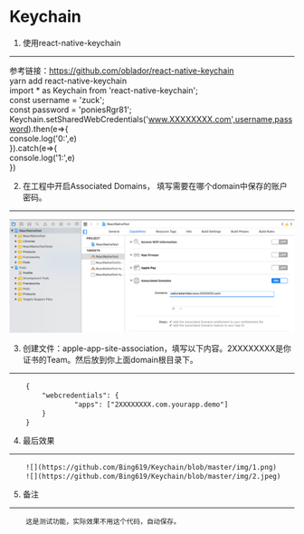 Keychain
====

1. 使用react-native-keychain
-------
参考链接：https://github.com/oblador/react-native-keychain          
yarn add react-native-keychain                              
import * as Keychain from 'react-native-keychain';             
const username = 'zuck';           
const password = 'poniesRgr81';           
Keychain.setSharedWebCredentials('www.XXXXXXXX.com',username,password).then(e=>{           
       console.log('0:',e)         
}).catch(e=>{        
       console.log('1:',e)         
})            
    

2. 在工程中开启Associated Domains， 填写需要在哪个domain中保存的账户密码。
-------
![](https://github.com/Bing619/Keychain/blob/master/img/Domains.png)  

3. 创建文件：apple-app-site-association，填写以下内容。2XXXXXXXX是你证书的Team。然后放到你上面domain根目录下。
-------
        {
            "webcredentials": {
                    "apps": ["2XXXXXXXX.com.yourapp.demo"]
            }
        }

4. 最后效果
-------
        ![](https://github.com/Bing619/Keychain/blob/master/img/1.png)  
        ![](https://github.com/Bing619/Keychain/blob/master/img/2.jpeg)  

5. 备注
-------
        这是测试功能，实际效果不用这个代码，自动保存。
